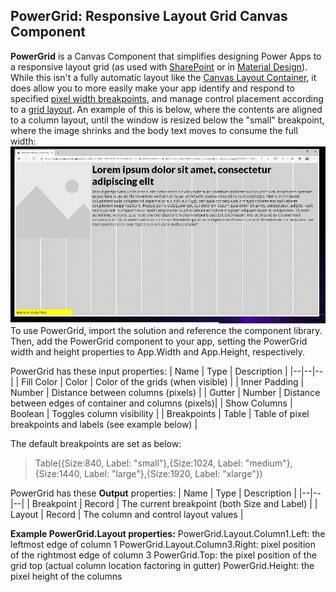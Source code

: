 ## PowerGrid: Responsive Layout Grid Canvas Component

**PowerGrid** is a Canvas Component that simplifies designing Power Apps to a responsive layout grid (as used with [SharePoint](https://docs.microsoft.com/en-us/sharepoint/dev/design/grid-and-responsive-design) or in [Material Design](https://material.io/design/layout/responsive-layout-grid.html)).  While this isn't a fully automatic layout like the [Canvas Layout Container](https://powerapps.microsoft.com/en-us/blog/new-layout-containers-in-canvas-apps-make-responsive-apps-easier/), it does allow you to more easily make your app identify and respond to specified [pixel width breakpoints](https://docs.microsoft.com/en-us/sharepoint/dev/design/grid-and-responsive-design#breakpoints), and manage control placement according to a [grid layout](https://docs.microsoft.com/en-us/sharepoint/dev/design/grid-and-responsive-design#page-type-grids).  An example of this is below, where the contents are aligned to a column layout, until the window is resized below the "small" breakpoint, where the image shrinks and the body text moves to consume the full width:
![PowerGrid demo](https://github.com/topness-msft/PowerGrid/blob/main/media/PowerGridGif.gif)
To use PowerGrid, import the solution and reference the component library.  Then, add the PowerGrid component to your app, setting the PowerGrid width and height properties to App.Width and App.Height, respectively.

PowerGrid has these input properties:
| Name | Type | Description |
|--|--|--|
| Fill Color | Color | Color of the grids (when visible) |
| Inner Padding | Number | Distance between columns (pixels) |
| Gutter | Number | Distance between edges of container and columns (pixels)|
| Show Columns | Boolean | Toggles column visibility |
| Breakpoints | Table | Table of pixel breakpoints and labels (see example below) |

The default breakpoints are set as below:

> Table({Size:840, Label: "small"},{Size:1024, Label:
> "medium"},{Size:1440, Label: "large"},{Size:1920, Label: "xlarge"})

PowerGrid has these **Output** properties:
| Name | Type | Description |
|--|--|--|
| Breakpoint | Record | The current breakpoint (both Size and Label) |
| Layout | Record | The column and control layout values |

**Example PowerGrid.Layout properties:**
PowerGrid.Layout.Column1.Left: the leftmost edge of column 1
PowerGrid.Layout.Column3.Right: pixel position of the rightmost edge of column 3
PowerGrid.Top: the pixel position of the grid top (actual column location factoring in gutter)
PowerGrid.Height: the pixel height of the columns
